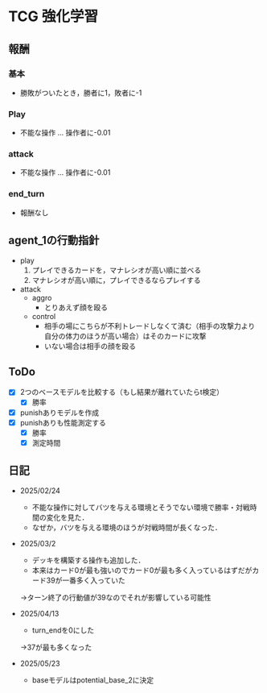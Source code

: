 # TCG 強化学習

## 報酬

### 基本

- 勝敗がついたとき，勝者に1，敗者に-1

### Play

- 不能な操作 ... 操作者に-0.01

### attack

- 不能な操作 ... 操作者に-0.01

### end_turn

- 報酬なし

## agent_1の行動指針

- play
  1. プレイできるカードを，マナレシオが高い順に並べる
  2. マナレシオが高い順に，プレイできるならプレイする
- attack
  - aggro
    - とりあえず顔を殴る
  - control
    - 相手の場にこちらが不利トレードしなくて済む（相手の攻撃力より自分の体力のほうが高い場合）はそのカードに攻撃
    - いない場合は相手の顔を殴る

## ToDo

- [X] 2つのベースモデルを比較する（もし結果が離れていたらt検定）
  - [X] 勝率
- [X] punishありモデルを作成
- [X] punishありも性能測定する
  - [X] 勝率
  - [X] 測定時間

## 日記

- 2025/02/24

  - 不能な操作に対してバツを与える環境とそうでない環境で勝率・対戦時間の変化を見た．
  - なぜか，バツを与える環境のほうが対戦時間が長くなった．
- 2025/03/2

  - デッキを構築する操作も追加した．
  - 本来はカード0が最も強いのでカード0が最も多く入っているはずだがカード39が一番多く入っていた

  →ターン終了の行動値が39なのでそれが影響している可能性
- 2025/04/13

  - turn_endを0にした

  →37が最も多くなった
- 2025/05/23
  - baseモデルはpotential_base_2に決定